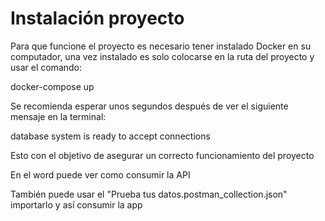 # Instalación proyecto
Para que funcione el proyecto es necesario tener instalado Docker en su computador, una vez instalado es solo colocarse en la ruta del proyecto y usar el comando:


docker-compose up


Se recomienda esperar unos segundos después de ver el siguiente mensaje en la terminal:

database system is ready to accept connections

Esto con el objetivo de asegurar un correcto funcionamiento del proyecto


En el word puede ver como consumir la API

También puede usar el "Prueba tus datos.postman_collection.json" importarlo y así consumir la app